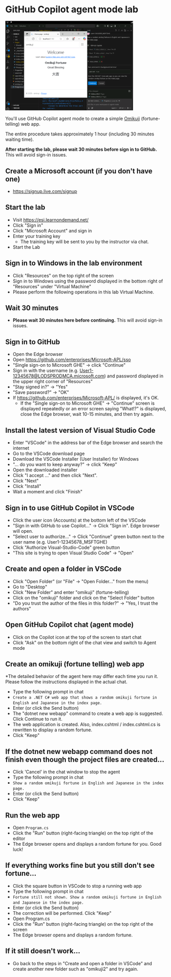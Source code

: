 # GitHub Copilot agent mode lab
<img src="screenshot.png" alt="GitHub Copilot agent mode lab" width="400"/>

You'll use GitHub Copilot agent mode to create a simple [Omikuji](https://japan-forward.com/fortune-on-a-paper-strip-where-to-find-english-omikuji-in-tokyo/) (fortune-telling) web app.

The entire procedure takes approximately 1 hour (including 30 minutes waiting time).

**After starting the lab, please wait 30 minutes before sign in to GitHub.** This will avoid sign-in issues.

## Create a Microsoft account (if you don't have one)
  - https://signup.live.com/signup

## Start the lab
  - Visit https://esi.learnondemand.net/
  - Click "Sign in"
  - Click "Microsoft Account" and sign in
  - Enter your training key
    - The training key will be sent to you by the instructor via chat.
  - Start the Lab

## Sign in to Windows in the lab environment
  - Click "Resources" on the top right of the screen
  - Sign in to Windows using the password displayed in the bottom right of "Resources" under "Virtual Machine"
  - Please perform the following operations in this lab Virtual Machine.

## Wait 30 minutes
  - **Please wait 30 minutes here before continuing.** This will avoid sign-in issues.

## Sign in to GitHub
  - Open the Edge browser
  - Open https://github.com/enterprises/Microsoft-APL/sso
  - "Single sign-on to Microsoft GHE" → click "Continue"
  - Sign in with the username (e.g. User1-12345678@LODSPRODMCA.microsoft.com) and password displayed in the upper right corner of "Resources"
  - "Stay signed in?" → "Yes"
  - "Save password?" → "OK"
  - If https://github.com/enterprises/Microsoft-APL/ is displayed, it's OK.
    - If the "Single sign-on to Microsoft GHE" → "Continue" screen is displayed repeatedly or an error screen saying "What!?" is displayed, close the Edge browser, wait 10-15 minutes, and then try again.

## Install the latest version of Visual Studio Code
  - Enter "VSCode" in the address bar of the Edge browser and search the internet
  - Go to the VSCode download page
  - Download the VSCode Installer (User Installer) for Windows
  - "... do you want to keep anyway?" → click "Keep"
  - Open the downloaded installer
  - Click "I accept ..." and then click "Next".
  - Click "Next"
  - Click "Install"
  - Wait a moment and click "Finish"

## Sign in to use GitHub Copilot in VSCode
  - Click the user icon (Accounts) at the bottom left of the VSCode
  - "Sign in with GitHub to use Copilot..." → Click "Sign in". Edge browser will open.
  - "Select user to authorize..." → Click "Continue" green button next to the user name (e.g. User1-12345678_MSFTGHE)
  - Click "Authorize Visual-Studio-Code" green button
  - "This site is trying to open Visual Studio Code" → "Open"

## Create and open a folder in VSCode
  - Click "Open Folder" (or "File" → "Open Folder..." from the menu)
  - Go to "Desktop"
  - Click "New Folder" and enter "omikuji" (fortune-telling)
  - Click on the "omikuji" folder and click on the "Select Folder" button
  - "Do you trust the author of the files in this folder?" → "Yes, I trust the authors"

## Open GitHub Copilot chat (agent mode)
  - Click on the Copilot icon at the top of the screen to start chat
  - Click "Ask" on the bottom right of the chat view and switch to Agent mode

## Create an omikuji (fortune telling) web app

*The detailed behavior of the agent here may differ each time you run it. Please follow the instructions displayed in the actual chat.
  - Type the following prompt in chat
  - `Create a .NET C# web app that shows a random omikuji fortune in English and Japanese in the index page.`
  - Enter (or click the Send button)
  - The "dotnet new webapp" command to create a web app is suggested. Click Continue to run it.
  - The web application is created. Also, index.cshtml / index.cshtml.cs is rewritten to display a random fortune.
  - Click "Keep"

## If the dotnet new webapp command does not finish even though the project files are created...

  - Click 'Cancel' in the chat window to stop the agent
  - Type the following prompt in chat
  - `Show a random omikuji fortune in English and Japanese in the index page.`
  - Enter (or click the Send button)
  - Click "Keep"

## Run the web app
  - Open `Program.cs`
  - Click the "Run" button (right-facing triangle) on the top right of the editor
  - The Edge browser opens and displays a random fortune for you. Good luck!

## If everything works fine but you still don't see fortune...
  - Click the square button in VSCode to stop a running web app
  - Type the following prompt in chat
  - `Fortune still not shown. Show a random omikuji fortune in English and Japanese in the index page.`
  - Enter (or click the Send button)
  - The correction will be performed. Click "Keep"
  - Open Program.cs
  - Click the "Run" button (right-facing triangle) on the top right of the screen
  - The Edge browser opens and displays a random fortune.

## If it still doesn't work...

  - Go back to the steps in "Create and open a folder in VSCode" and create another new folder such as "omikuji2" and try again.

